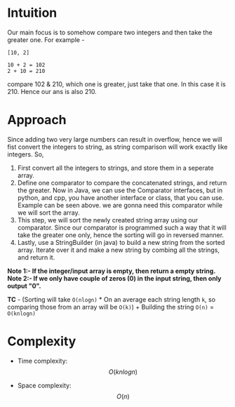 # Intuition
<!-- Describe your first thoughts on how to solve this problem. -->
Our main focus is to somehow compare two integers and then take the greater one. For example - 
```
[10, 2]

10 + 2 = 102
2 + 10 = 210

```
compare 102 & 210, which one is greater, just take that one. In this case it is 210. Hence our ans is also 210.

# Approach
<!-- Describe your approach to solving the problem. -->
Since adding two very large numbers can result in overflow, hence we will fist convert the integers to string, as string comparison will work exactly like integers. So, 
1. First convert all the integers to strings, and store them in a seperate array.
2. Define one comparator to compare the concatenated strings, and return the greater. Now in Java, we can use the Comparator interfaces, but in python, and cpp, you have another interface or class, that you can use. Example can be seen above. we are gonna need this comparator while we will sort the array.
3. This step, we will sort the newly created string array using our comparator. Since our comparator is programmed such a way that it will take the greater one only, hence the sorting will go in reversed manner.
4. Lastly, use a StringBuilder (in java) to build a new string from the sorted array. Iterate over it and make a new string by combing all the strings, and return it.

**Note 1:- If the integer/input array is empty, then return a empty string.**
**Note 2:- If we only have couple of zeros (0) in the input string, then only output "0".** 

**TC** - (Sorting will take `O(nlogn)` * On an average each string length `k`, so comparing those from an array will be `O(k)`) + Building the string `O(n)` = `O(knlogn)`

# Complexity
- Time complexity: $$O(knlogn)$$

- Space complexity: $$O(n)$$
